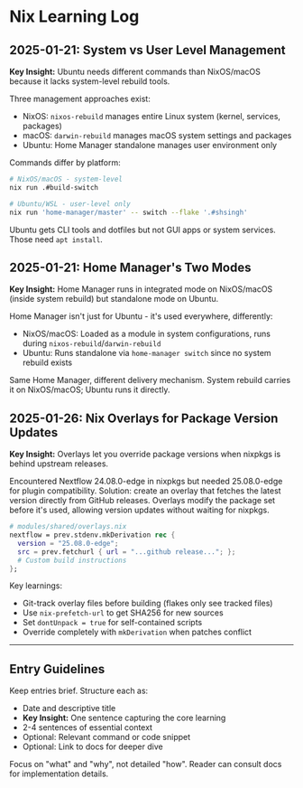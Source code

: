 # Nix Learning Log

## 2025-01-21: System vs User Level Management

**Key Insight:** Ubuntu needs different commands than NixOS/macOS because it lacks system-level rebuild tools.

Three management approaches exist:

- NixOS: `nixos-rebuild` manages entire Linux system (kernel, services, packages)
- macOS: `darwin-rebuild` manages macOS system settings and packages
- Ubuntu: Home Manager standalone manages user environment only

Commands differ by platform:

```bash
# NixOS/macOS - system-level
nix run .#build-switch

# Ubuntu/WSL - user-level only
nix run 'home-manager/master' -- switch --flake '.#shsingh'
```

Ubuntu gets CLI tools and dotfiles but not GUI apps or system services. Those need `apt install`.

## 2025-01-21: Home Manager's Two Modes

**Key Insight:** Home Manager runs in integrated mode on NixOS/macOS (inside system rebuild) but standalone mode on Ubuntu.

Home Manager isn't just for Ubuntu - it's used everywhere, differently:

- NixOS/macOS: Loaded as a module in system configurations, runs during `nixos-rebuild`/`darwin-rebuild`
- Ubuntu: Runs standalone via `home-manager switch` since no system rebuild exists

Same Home Manager, different delivery mechanism. System rebuild carries it on NixOS/macOS; Ubuntu runs it directly.

## 2025-01-26: Nix Overlays for Package Version Updates

**Key Insight:** Overlays let you override package versions when nixpkgs is behind upstream releases.

Encountered Nextflow 24.08.0-edge in nixpkgs but needed 25.08.0-edge for plugin compatibility. Solution: create an overlay that fetches the latest version directly from GitHub releases. Overlays modify the package set before it's used, allowing version updates without waiting for nixpkgs.

```nix
# modules/shared/overlays.nix
nextflow = prev.stdenv.mkDerivation rec {
  version = "25.08.0-edge";
  src = prev.fetchurl { url = "...github release..."; };
  # Custom build instructions
};
```

Key learnings:
- Git-track overlay files before building (flakes only see tracked files)
- Use `nix-prefetch-url` to get SHA256 for new sources
- Set `dontUnpack = true` for self-contained scripts
- Override completely with `mkDerivation` when patches conflict

---

## Entry Guidelines

Keep entries brief. Structure each as:

- Date and descriptive title
- **Key Insight:** One sentence capturing the core learning
- 2-4 sentences of essential context
- Optional: Relevant command or code snippet
- Optional: Link to docs for deeper dive

Focus on "what" and "why", not detailed "how". Reader can consult docs for implementation details.
